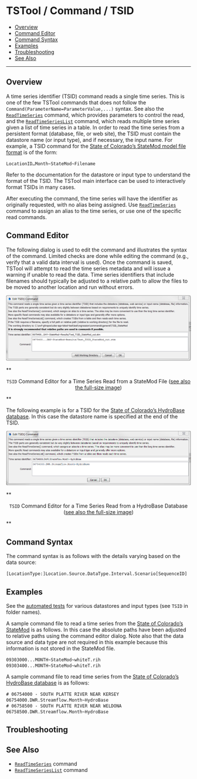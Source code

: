 # TSTool / Command / TSID #

* [Overview](#overview)
* [Command Editor](#command-editor)
* [Command Syntax](#command-syntax)
* [Examples](#examples)
* [Troubleshooting](#troubleshooting)
* [See Also](#see-also)

-------------------------

## Overview ##

A time series identifier (TSID) command reads a single time series.
This is one of the few TSTool commands that does not follow the `Command(ParameterName=ParameterValue,...)` syntax.
See also the [`ReadTimeSeries`](../ReadTimeSeries/ReadTimeSeries) command,
which provides parameters to control the read,
and the [`ReadTimeSeriesList`](../ReadTimeSeriesList/ReadTimeSeriesList) command,
which reads multiple time series given a list of time series in a table.
In order to read the time series from a persistent format (database, file, or web site),
the TSID must contain the datastore name (or input type), and if necessary, the input name.
For example, a TSID command for the
[State of Colorado’s StateMod model file format](../../datastore-ref/StateMod/StateMod) is of the form:

```
LocationID…Month~StateMod~Filename
```

Refer to the documentation for the datastore or input type to understand the format of the TSID.
The TSTool main interface can be used to interactively format TSIDs in many cases.

After executing the command, the time series will have the identifier as originally requested,
with no alias being assigned.
Use [`ReadTimeSeries`](../ReadTimeSeries/ReadTimeSeries)
command to assign an alias to the time series, or use one of the specific read commands.

## Command Editor ##

The following dialog is used to edit the command and illustrates the syntax of the command.
Limited checks are done while editing the command (e.g., verify that a valid data interval is used).
Once the command is saved, TSTool will attempt to read the time series metadata and
will issue a warning if unable to read the data.
Time series identifiers that include filenames should typically be adjusted to a
relative path to allow the files to be moved to another location and run without errors.

![TSID-StateMod](TSID-StateMod.png)

**<p style="text-align: center;">
`TSID` Command Editor for a Time Series Read from a StateMod File (<a href="../TSID-StateMod.png">see also the full-size image</a>)
</p>**

The following example is for a TSID for the
[State of Colorado’s HydroBase database](../../datastore-ref/CO-HydroBase/CO-HydroBase).
In this case the datastore name is specified at the end of the TSID.

![TSID-HydroBase](TSID-HydroBase.png)

**<p style="text-align: center;">
`TSID` Command Editor for a Time Series Read from a HydroBase Database (<a href="../TSID-HydroBase.png">see also the full-size image</a>)
</p>**

## Command Syntax ##

The command syntax is as follows with the details varying based on the data source:

```text
[LocationType:]Location.Source.DataType.Interval.Scenario[SequenceID]
```

## Examples ##

See the [automated tests](https://github.com/OpenWaterFoundation/cdss-app-tstool-test/tree/master/test/regression/commands/general)
for various datastores and input types (see `TSID` in folder names).

A sample command file to read a time series from the [State of Colorado’s StateMod](../../datastore-ref/StateMod/StateMod) is as follows.
In this case the absolute paths have been adjusted to relative paths using the command editor dialog.
Note also that the data source and data type are not required in this example because this information is not stored in the StateMod file.

```
09303000...MONTH~StateMod~whiteT.rih
09303400...MONTH~StateMod~whiteT.rih
```

A sample command file to read time series from the [State of Colorado’s HydroBase database](../../datastore-ref/CO-HydroBase/CO-HydroBase) is as follows:

```
# 06754000 - SOUTH PLATTE RIVER NEAR KERSEY
06754000.DWR.Streamflow.Month~HydroBase
# 06758500 - SOUTH PLATTE RIVER NEAR WELDONA
06758500.DWR.Streamflow.Month~HydroBase
```

## Troubleshooting ##

## See Also ##

* [`ReadTimeSeries`](../ReadTimeSeries/ReadTimeSeries) command
* [`ReadTimeSeriesList`](../ReadTimeSeriesList/ReadTimeSeriesList) command
